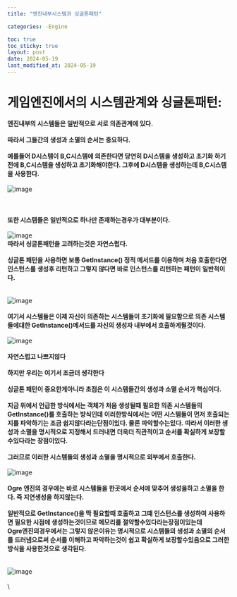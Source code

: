```yaml
---
title: "엔진내부시스템과 싱글톤패턴"

categories: -Engine

toc: true
toc_sticky: true
layout: post
date: 2024-05-19
last_modified_at: 2024-05-19
---
```




# 게임엔진에서의 시스템관계와 싱글톤패턴:

**엔진내부의 시스템들은 일반적으로 서로 의존관계에 있다.**
\
\
**따라서 그들간의 생성과 소멸의 순서는 중요하다.**
\
\
**예를들어 D시스템이 B,C시스템에 의존한다면 당연히 D시스템을 생성하고 초기화 하기전에 B,C시스템을 생성하고 초기화해야한다. 그후에 D시스템을 생성하는데 B,C시스템을 사용한다.**
\
\
![image](https://github.com/akflfldh/akflfldh.github.io/blob/main/_posts/img/%EC%8B%9C%EC%8A%A4%ED%85%9C%EC%88%9C%EC%84%9C.png?raw=true)\
\
\
\
**또한 시스템들은 일반적으로 하나만 존재하는경우가 대부분이다.**
\
\
![image](https://github.com/akflfldh/akflfldh.github.io/blob/main/_posts/img/%EC%8B%9C%EC%8A%A4%ED%85%9Cone%EC%8B%B1%EA%B8%80%ED%86%A4.png?raw=true)\
**따라서 싱글톤패턴을 고려하는것은 자연스럽다.**
\
\
**싱글톤 패턴을 사용하면 보통 GetInstance() 정적 메서드를 이용하며 처음 호출한다면 인스턴스를 생성후 리턴하고 그렇지 않다면 바로 인스턴스를 리턴하는 패턴이 일반적이다.**
\
\
\
![image](https://github.com/akflfldh/akflfldh.github.io/blob/main/_posts/img/GetInstance.png)\
\
**여기서 시스템들은 이제 자신이 의존하는 시스템들이 초기화에 필요함으로 의존 시스템들에대한 GetInstance()메서드를 자신의 생성자 내부에서 호출하게될것이다.**
\
\
![image](https://github.com/akflfldh/akflfldh.github.io/blob/main/_posts/img/GetInstance%EC%83%9D%EC%84%B1%EC%9E%9020240519.png?raw=true)\
\
**자연스럽고 나쁘지않다**
\
\
**하지만 우리는 여기서 조금더 생각한다**
\
\
**싱글톤 패턴이 중요한게아니라 초점은 이 시스템들간의 생성과 소멸 순서가 핵심이다.**
\
\
**지금 위에서 언급한 방식에서는 객체가 처음 생성될때 필요한 의존 시스템들의 GetInstance()를 호출하는 방식인데 이러한방식에서는 어떤 시스템들이 먼저 호출되는지를 파악하기는 조금 쉽지않다라는단점이있다. 물론 파악할수는있다.**
**따라서 이러한 생성과 소멸을 명시적으로 지정해서 드러내면 더욱더 직관적이고 순서를 확실하게 보장할수있다라는 장점이있다.**
\
\
**그러므로 이러한 시스템들의 생성과 소멸을 명시적으로 외부에서 호출한다.**
\
\
![image](https://github.com/akflfldh/akflfldh.github.io/blob/main/_posts/img/%EC%99%B8%EB%B6%80%EC%8B%9C%EC%8A%A4%ED%85%9C%EC%83%9D%EC%84%B1%EC%B4%88%EA%B8%B0%ED%99%9420240519.png?raw=true)\
\
**Ogre 엔진의 경우에는 바로 시스템들을 한곳에서 순서에 맞추어 생성을하고 소멸을 한다. 즉 지연생성을 하지않는다.**
\
\
**일반적으로 GetInstance()을 딱 필요할때 호출하고 그떄 인스턴스를 생성하여 사용하면 필요한 시점에 생성하는것이므로 메모리를 절약할수있다라는장점이있는데**
\
**Ogre엔진의경우에서는 그렇지 않은이유는 명시적으로 시스템들의 생성과 소멸의 순서를 드러냄으로써 순서를 이해하고 파악하는것이 쉽고 확실하게 보장할수있음으로 그러한 방식을 사용한것으로 생각된다.**
\
\
\
![image](https://github.com/akflfldh/akflfldh.github.io/blob/main/_posts/img/%EC%A7%80%EC%97%B0%EC%8B%A4%ED%96%8920240519.png?raw=true)\
\
\
